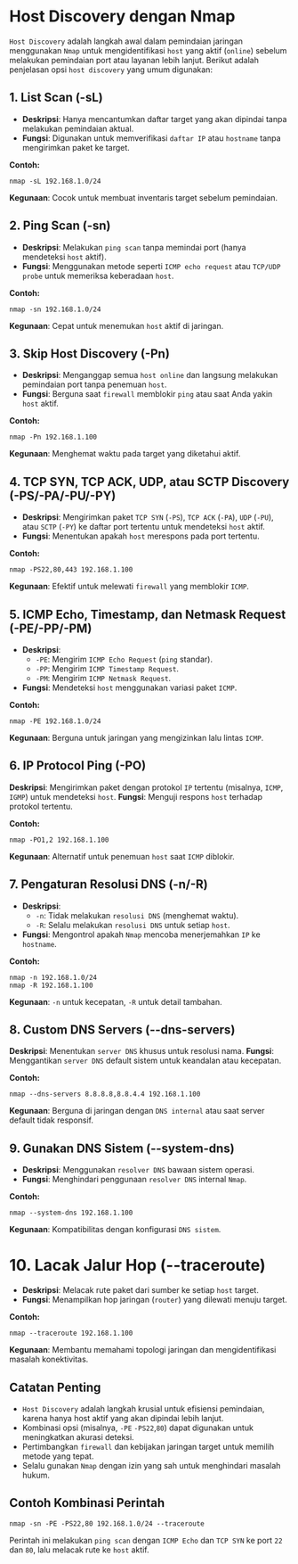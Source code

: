 # Host Discovery dengan Nmap

`Host Discovery` adalah langkah awal dalam pemindaian jaringan menggunakan `Nmap` untuk mengidentifikasi `host` yang aktif (`online`) sebelum melakukan pemindaian port atau layanan lebih lanjut. Berikut adalah penjelasan opsi `host discovery` yang umum digunakan:

## 1. List Scan (-sL)
- **Deskripsi**: Hanya mencantumkan daftar target yang akan dipindai tanpa melakukan pemindaian aktual.
- **Fungsi**: Digunakan untuk memverifikasi `daftar IP` atau `hostname` tanpa mengirimkan paket ke target.

**Contoh:**

```
nmap -sL 192.168.1.0/24
```

**Kegunaan**: Cocok untuk membuat inventaris target sebelum pemindaian.

## 2. Ping Scan (-sn)
- **Deskripsi**: Melakukan `ping scan` tanpa memindai port (hanya mendeteksi `host` aktif).
- **Fungsi**: Menggunakan metode seperti `ICMP echo request` atau `TCP/UDP probe` untuk memeriksa keberadaan `host`.

**Contoh:**

```
nmap -sn 192.168.1.0/24
```

**Kegunaan**: Cepat untuk menemukan `host` aktif di jaringan.

## 3. Skip Host Discovery (-Pn)
- **Deskripsi**: Menganggap semua `host online` dan langsung melakukan pemindaian port tanpa penemuan `host`.
- **Fungsi**: Berguna saat `firewall` memblokir `ping` atau saat Anda yakin `host` aktif.

**Contoh:**

```
nmap -Pn 192.168.1.100
```

**Kegunaan**: Menghemat waktu pada target yang diketahui aktif.

## 4. TCP SYN, TCP ACK, UDP, atau SCTP Discovery (-PS/-PA/-PU/-PY)
- **Deskripsi**: Mengirimkan paket `TCP SYN` (`-PS`), `TCP ACK` (`-PA`), `UDP` (`-PU`), atau `SCTP` (`-PY`) ke daftar port tertentu untuk mendeteksi `host` aktif.
- **Fungsi**: Menentukan apakah `host` merespons pada port tertentu.

**Contoh:**

```
nmap -PS22,80,443 192.168.1.100
```

**Kegunaan**: Efektif untuk melewati `firewall` yang memblokir `ICMP`.

## 5. ICMP Echo, Timestamp, dan Netmask Request (-PE/-PP/-PM)
- **Deskripsi**:
  - `-PE`: Mengirim `ICMP Echo Request` (`ping` standar).
  - `-PP`: Mengirim `ICMP Timestamp Request`.
  - `-PM`: Mengirim `ICMP Netmask Request`.
- **Fungsi**: Mendeteksi `host` menggunakan variasi paket `ICMP`.

**Contoh:**

```
nmap -PE 192.168.1.0/24
```

**Kegunaan**: Berguna untuk jaringan yang mengizinkan lalu lintas `ICMP`.

## 6. IP Protocol Ping (-PO)
**Deskripsi**: Mengirimkan paket dengan protokol `IP` tertentu (misalnya, `ICMP`, `IGMP`) untuk mendeteksi `host`.
**Fungsi**: Menguji respons `host` terhadap protokol tertentu.
    
**Contoh:**

```
nmap -PO1,2 192.168.1.100
```

**Kegunaan**: Alternatif untuk penemuan `host` saat `ICMP` diblokir.

## 7. Pengaturan Resolusi DNS (-n/-R)
- **Deskripsi**:
  - `-n`: Tidak melakukan `resolusi DNS` (menghemat waktu).
  - `-R`: Selalu melakukan `resolusi DNS` untuk setiap `host`.
- **Fungsi**: Mengontrol apakah `Nmap` mencoba menerjemahkan `IP` ke `hostname`.

**Contoh:**

```
nmap -n 192.168.1.0/24
nmap -R 192.168.1.100
```

**Kegunaan**: `-n` untuk kecepatan, `-R` untuk detail tambahan.

## 8. Custom DNS Servers (--dns-servers)
**Deskripsi**: Menentukan `server DNS` khusus untuk resolusi nama.
**Fungsi**: Menggantikan `server DNS` default sistem untuk keandalan atau kecepatan.
    
**Contoh:**

```
nmap --dns-servers 8.8.8.8,8.8.4.4 192.168.1.100
```

**Kegunaan**: Berguna di jaringan dengan `DNS internal` atau saat server default tidak responsif.

## 9. Gunakan DNS Sistem (--system-dns)
- **Deskripsi**: Menggunakan `resolver DNS` bawaan sistem operasi.
- **Fungsi**: Menghindari penggunaan `resolver DNS` internal `Nmap`.

**Contoh:**

```
nmap --system-dns 192.168.1.100
```

**Kegunaan**: Kompatibilitas dengan konfigurasi `DNS sistem`.

# 10. Lacak Jalur Hop (--traceroute)
- **Deskripsi**: Melacak rute paket dari sumber ke setiap `host` target.
- **Fungsi**: Menampilkan hop jaringan (`router`) yang dilewati menuju target.

**Contoh:**

```   
nmap --traceroute 192.168.1.100
```

**Kegunaan**: Membantu memahami topologi jaringan dan mengidentifikasi masalah konektivitas.

## Catatan Penting
- `Host Discovery` adalah langkah krusial untuk efisiensi pemindaian, karena hanya host aktif yang akan dipindai lebih lanjut.
- Kombinasi opsi (misalnya, `-PE` `-PS22`,`80`) dapat digunakan untuk meningkatkan akurasi deteksi.
- Pertimbangkan `firewall` dan kebijakan jaringan target untuk memilih metode yang tepat.
- Selalu gunakan `Nmap` dengan izin yang sah untuk menghindari masalah hukum.

## Contoh Kombinasi Perintah

```
nmap -sn -PE -PS22,80 192.168.1.0/24 --traceroute
```

Perintah ini melakukan `ping scan` dengan `ICMP Echo` dan `TCP SYN` ke port `22` dan `80`, lalu melacak rute ke `host` aktif.
